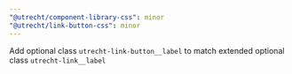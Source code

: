 ```yaml
---
"@utrecht/component-library-css": minor
"@utrecht/link-button-css": minor
---
```


Add optional class `utrecht-link-button__label` to match extended optional class `utrecht-link__label`
